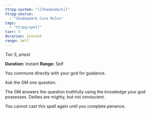 ```yaml
---
ttrpg-system: "[[Shadowdark]]"
ttrpg-source: 
  - "Shadowdark Core Rules"
tags:
  - "ttrpg/spell"
tier: 5
duration: Instant
range: Self
---
```

*Tier 5, priest*

**Duration:** Instant
**Range:** Self

You commune directly with your god for guidance.

Ask the GM one question.

The GM answers the question truthfully using the knowledge your god possesses. Deities are mighty, but not omniscient.

You cannot cast this spell again until you complete penance.


